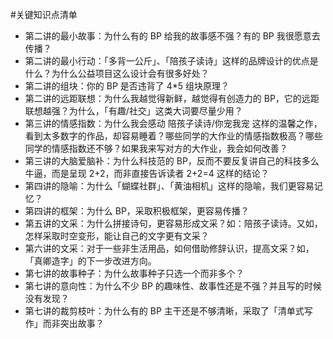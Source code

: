 #关键知识点清单


- 第二讲的最小故事：为什么有的 BP 给我的故事感不强？有的 BP 我很愿意去传播？
- 第二讲的最小行动：「多背一公斤」、「陪孩子读诗」这样的品牌设计的优点是什么？为什么公益项目这么设计会有很多好处？
- 第二讲的组块：你的 BP 是否违背了 4*5 组块原理？
- 第二讲的远距联想：为什么我越觉得新鲜，越觉得有创造力的 BP，它的远距联想越强？为什么，「有趣/社交」这类大词要尽量少用？
- 第三讲的情感指数：为什么我会感动 陪孩子读诗/你宠我宠 这样的温馨之作，看到太多数字的作品，却容易睡着？哪些同学的大作业的情感指数极高？哪些同学的情感指数还不够？如果我来写对方的大作业，我会如何改善？
- 第三讲的大脑爱脑补：为什么科技范的 BP，反而不要反复讲自己的科技多么牛逼，而是呈现 2+2，而非直接告诉读者 2+2=4 这样的结论？
- 第四讲的隐喻：为什么「蝴蝶社群」、「黄油相机」这样的隐喻，我们更容易记忆？
- 第四讲的框架：为什么 BP，采取积极框架，更容易传播？
- 第五讲的文采：为什么拼接诗句，更容易形成文采？如：陪孩子读诗。又如，怎样采取时空变形，能让自己的文字更有文采？
- 第六讲的文采：对于一些非生活用品，如何借助修辞认识，提高文采？如，「真卿造字」的下一步改进方向。
- 第七讲的故事种子：为什么故事种子只选一个而非多个？
- 第七讲的意向性：为什么不少 BP 的趣味性、故事性还是不强？并且写的时候没有发现？
- 第七讲的裁剪枝叶：为什么有的 BP 主干还是不够清晰，采取了「清单式写作」而非突出故事？
